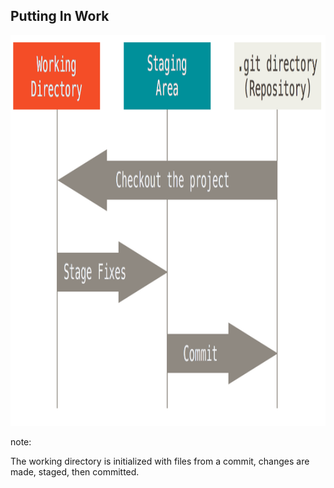 ## Putting In Work

<img src="images/areas.png" alt="When a commit is checked out, the working directory is updated with those commit's files. After some changes are made, those changes are staged and then subsequently committed to the repository." height="625">

note:

The working directory is initialized with files from a commit, changes are made, staged, then committed.
